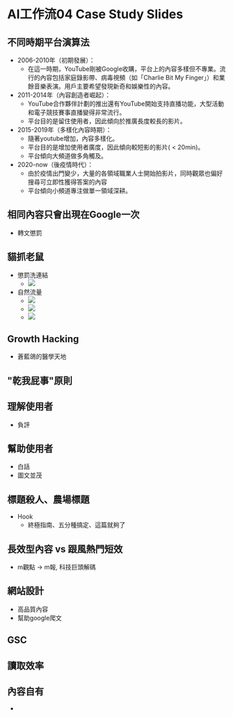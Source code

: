 # AI工作流04 Case Study Slides

<div class="slide">

## 不同時期平台演算法
* 2006-2010年（初期發展）：
  * 在這一時期，YouTube剛被Google收購，平台上的內容多樣但不專業。流行的內容包括家庭錄影帶、病毒視頻（如「Charlie Bit My Finger」）和業餘音樂表演。用戶主要希望發現新奇和娛樂性的內容。
* 2011-2014年（內容創造者崛起）：
  * YouTube合作夥伴計劃的推出還有YouTube開始支持直播功能，大型活動和電子競技賽事直播變得非常流行。
  * 平台目的是留住使用者，因此傾向於推廣長度較長的影片。
* 2015-2019年（多樣化內容時期）：
  * 隨著youtube增加，內容多樣化。
  * 平台目的是增加使用者廣度，因此傾向較短影的影片( < 20min)。
  * 平台傾向大頻道做多角觸及。
* 2020-now（後疫情時代）：
  * 由於疫情出門變少，大量的各領域職業人士開始拍影片，同時觀眾也偏好搜尋可立即性獲得答案的內容
  * 平台傾向小頻道專注做單一領域深耕。

</div>


<div class="slide">

## 相同內容只會出現在Google一次
* 轉文懲罰

## 貓抓老鼠
* 懲罰洗連結
  * ![](./04/在路上.webp)
* 自然流量
  * ![](./04/柯文哲%20(0).webp)
  * ![](./04/柯文哲%20(1).webp)
  * ![](./04/柯文哲%20(2).webp)

</div>


<div class="slide">

## Growth Hacking
* 蒼藍鴿的醫學天地

</div>

<div class="slide">

## "乾我屁事"原則


</div>

<div class="slide">

## 理解使用者
* 負評

</div>

<div class="slide">

## 幫助使用者
* 白話
* 圖文並茂


</div>

<div class="slide">

## 標題殺人、農場標題
* Hook
  * 終極指南、五分種搞定、這篇就夠了

</div>



<div class="slide">

## 長效型內容 vs 跟風熱門短效
* m觀點 -> m報, 科技巨頭解碼


</div>


<div class="slide">

## 網站設計
* 高品質內容
* 幫助google爬文

## GSC

## 讀取效率

</div>


<div class="slide">

## 內容自有
* 

</div>
